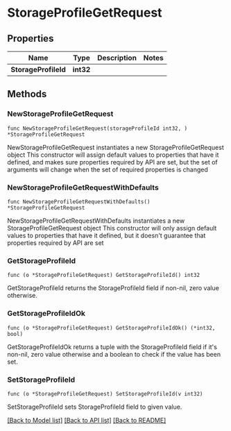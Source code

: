 # StorageProfileGetRequest

## Properties

Name | Type | Description | Notes
------------ | ------------- | ------------- | -------------
**StorageProfileId** | **int32** |  | 

## Methods

### NewStorageProfileGetRequest

`func NewStorageProfileGetRequest(storageProfileId int32, ) *StorageProfileGetRequest`

NewStorageProfileGetRequest instantiates a new StorageProfileGetRequest object
This constructor will assign default values to properties that have it defined,
and makes sure properties required by API are set, but the set of arguments
will change when the set of required properties is changed

### NewStorageProfileGetRequestWithDefaults

`func NewStorageProfileGetRequestWithDefaults() *StorageProfileGetRequest`

NewStorageProfileGetRequestWithDefaults instantiates a new StorageProfileGetRequest object
This constructor will only assign default values to properties that have it defined,
but it doesn't guarantee that properties required by API are set

### GetStorageProfileId

`func (o *StorageProfileGetRequest) GetStorageProfileId() int32`

GetStorageProfileId returns the StorageProfileId field if non-nil, zero value otherwise.

### GetStorageProfileIdOk

`func (o *StorageProfileGetRequest) GetStorageProfileIdOk() (*int32, bool)`

GetStorageProfileIdOk returns a tuple with the StorageProfileId field if it's non-nil, zero value otherwise
and a boolean to check if the value has been set.

### SetStorageProfileId

`func (o *StorageProfileGetRequest) SetStorageProfileId(v int32)`

SetStorageProfileId sets StorageProfileId field to given value.



[[Back to Model list]](../README.md#documentation-for-models) [[Back to API list]](../README.md#documentation-for-api-endpoints) [[Back to README]](../README.md)


